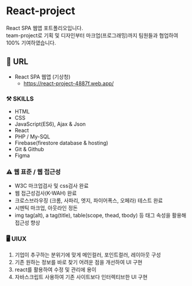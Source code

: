 # React-project
React SPA 웹앱 포트폴리오입니다.<br>
team-project로 기획 및 디자인부터 마크업(프로그래밍)까지 팀원들과 협업하여 100% 기여하였습니다. <br>

## 🔗 URL
* React SPA 웹앱 (기상청)
    + https://react-project-4887f.web.app/


### ⚒️ SKILLS
* HTML
* CSS
* JavaScript(ES6), Ajax & Json
* React
* PHP / My-SQL
* Firebase(firestore database & hosting) 
* Git & Github
* Figma

### ⚠️ 웹 표준 / 웹 접근성
* W3C 마크업검사 및 css검사 완료 
* 웹 접근성검사(K-WAH) 완료 
* 크로스브라우징 (크롬, 사파리, 엣지, 파이어폭스, 오페라) 테스트 완료
* 시멘틱 마크업, 아웃라인 정돈
* img tag(alt), a tag(title), table(scope, thead, tbody) 등 태그 속성을 활용해 접근성 향상

### 🖥️ UIUX
1. 기업이 추구하는 분위기에 맞게 메인컬러, 포인트컬러, 레이아웃 구성
2. 기존 원하는 정보를 바로 찾기 어려운 점을 개선하여 UI 구현
3. react를 활용하여 수정 및 관리에 용이
4. 자바스크립트 사용하여 기존 사이트보다 인터렉티브한 UI 구현
